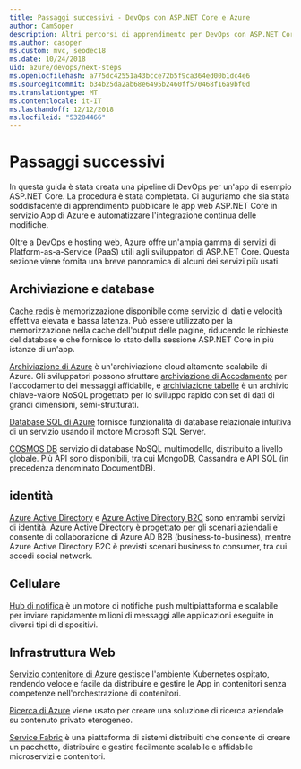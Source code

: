 ```yaml
---
title: Passaggi successivi - DevOps con ASP.NET Core e Azure
author: CamSoper
description: Altri percorsi di apprendimento per DevOps con ASP.NET Core e Azure.
ms.author: casoper
ms.custom: mvc, seodec18
ms.date: 10/24/2018
uid: azure/devops/next-steps
ms.openlocfilehash: a775dc42551a43bcce72b5f9ca364ed00b1dc4e6
ms.sourcegitcommit: b34b25da2ab68e6495b2460ff570468f16a9bf0d
ms.translationtype: MT
ms.contentlocale: it-IT
ms.lasthandoff: 12/12/2018
ms.locfileid: "53284466"
---
```

# <a name="next-steps"></a>Passaggi successivi

In questa guida è stata creata una pipeline di DevOps per un'app di esempio ASP.NET Core. La procedura è stata completata. Ci auguriamo che sia stata soddisfacente di apprendimento pubblicare le app web ASP.NET Core in servizio App di Azure e automatizzare l'integrazione continua delle modifiche.

Oltre a DevOps e hosting web, Azure offre un'ampia gamma di servizi di Platform-as-a-Service (PaaS) utili agli sviluppatori di ASP.NET Core. Questa sezione viene fornita una breve panoramica di alcuni dei servizi più usati.

## <a name="storage-and-databases"></a>Archiviazione e database

[Cache redis](/azure/redis-cache/) è memorizzazione disponibile come servizio di dati e velocità effettiva elevata e bassa latenza. Può essere utilizzato per la memorizzazione nella cache dell'output delle pagine, riducendo le richieste del database e che fornisce lo stato della sessione ASP.NET Core in più istanze di un'app.

[Archiviazione di Azure](/azure/storage/) è un'archiviazione cloud altamente scalabile di Azure. Gli sviluppatori possono sfruttare [archiviazione di Accodamento](/azure/storage/queues/storage-queues-introduction) per l'accodamento dei messaggi affidabile, e [archiviazione tabelle](/azure/storage/tables/table-storage-overview) è un archivio chiave-valore NoSQL progettato per lo sviluppo rapido con set di dati di grandi dimensioni, semi-strutturati.

[Database SQL di Azure](/azure/sql-database/) fornisce funzionalità di database relazionale intuitiva di un servizio usando il motore Microsoft SQL Server.

[COSMOS DB](/azure/cosmos-db/) servizio di database NoSQL multimodello, distribuito a livello globale. Più API sono disponibili, tra cui MongoDB, Cassandra e API SQL (in precedenza denominato DocumentDB).

## <a name="identity"></a>identità

[Azure Active Directory](/azure/active-directory/) e [Azure Active Directory B2C](/azure/active-directory-b2c/) sono entrambi servizi di identità. Azure Active Directory è progettato per gli scenari aziendali e consente di collaborazione di Azure AD B2B (business-to-business), mentre Azure Active Directory B2C è previsti scenari business to consumer, tra cui accedi social network.

## <a name="mobile"></a>Cellulare

[Hub di notifica](/azure/notification-hubs/) è un motore di notifiche push multipiattaforma e scalabile per inviare rapidamente milioni di messaggi alle applicazioni eseguite in diversi tipi di dispositivi.

## <a name="web-infrastructure"></a>Infrastruttura Web

[Servizio contenitore di Azure](/azure/aks/) gestisce l'ambiente Kubernetes ospitato, rendendo veloce e facile da distribuire e gestire le App in contenitori senza competenze nell'orchestrazione di contenitori.

[Ricerca di Azure](/azure/search/) viene usato per creare una soluzione di ricerca aziendale su contenuto privato eterogeneo.

[Service Fabric](/azure/service-fabric/) è una piattaforma di sistemi distribuiti che consente di creare un pacchetto, distribuire e gestire facilmente scalabile e affidabile microservizi e contenitori.
